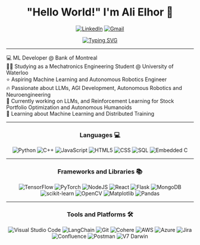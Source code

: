 <h1 align="center">
"Hello World!" I'm Ali Elhor 👋
</h1>

<div align="center">

[![LinkedIn](https://img.shields.io/badge/LinkedIn-%230077B5.svg?style=for-the-badge&logo=LinkedIn&logoColor=white)](https://www.linkedin.com/in/ali-elhor/)
[![Gmail](https://img.shields.io/badge/Gmail-%23D14836.svg?style=for-the-badge&logo=Gmail&logoColor=white)](mailto:ali@elhor.ca)
</div>

<div align="center">
<a href="https://git.io/typing-svg"><img src="https://readme-typing-svg.demolab.com?font=Source+Code+Pro&weight=700&pause=1000&color=5C5DE1&center=true&vCenter=true&width=550&lines=Mechatronics+Engineering+Student;Passion+for+ML+%7C+Robotics+%7C+Neuroengineering;" alt="Typing SVG" /></a>
</div>

<hr>

💻 ML Developer @ Bank of Montreal<br>
👨‍💻 Studying as a Mechatronics Engineering Student @ University of Waterloo<br>
⭐ Aspiring Machine Learning and Autonomous Robotics Engineer<br>
🔥 Passionate about LLMs, AGI Development, Autonomous Robotics and Neuroengineering<br>
🔭 Currently working on LLMs, and Reinforcement Learning for Stock Portfolio Optimization and Autonomous Humanoids<br>
🌱 Learning about Machine Learning and Distributed Training


<hr>

<h3 align="center">
Languages 💻 
</h3>

<div align="center">

![Python](https://img.shields.io/badge/python-%2314354C.svg?style=for-the-badge&logo=python&logoColor=white)
![C++](https://img.shields.io/badge/c++-%2300599C.svg?style=for-the-badge&logo=c%2B%2B&logoColor=white)
![JavaScript](https://img.shields.io/badge/javascript-%23323330.svg?style=for-the-badge&logo=javascript&logoColor=%23F7DF1E)
![HTML5](https://img.shields.io/badge/html5-%23E34F26.svg?style=for-the-badge&logo=html5&logoColor=white)
![CSS](https://img.shields.io/badge/css-%231572B6.svg?style=for-the-badge&logo=css3&logoColor=white)
![SQL](https://img.shields.io/badge/sql-%2300f.svg?style=for-the-badge&logo=sql&logoColor=white)
![Embedded C](https://img.shields.io/badge/embedded%20c-%23007396.svg?style=for-the-badge&logo=embeddedc&logoColor=white)

</div>

<hr>

<h3 align="center">
Frameworks and Libraries 📚
</h3>

<div align="center">

![TensorFlow](https://img.shields.io/badge/TensorFlow-%23FF6F00.svg?style=for-the-badge&logo=TensorFlow&logoColor=white)
![PyTorch](https://img.shields.io/badge/PyTorch-%23EE4C2C.svg?style=for-the-badge&logo=PyTorch&logoColor=white)
![NodeJS](https://img.shields.io/badge/node.js-%2343853D.svg?style=for-the-badge&logo=node.js&logoColor=white)
![React](https://img.shields.io/badge/React-%2320232a.svg?style=for-the-badge&logo=React&logoColor=%2361DAFB)
![Flask](https://img.shields.io/badge/flask-%23000.svg?style=for-the-badge&logo=flask&logoColor=white)
![MongoDB](https://img.shields.io/badge/MongoDB-%2347A248.svg?style=for-the-badge&logo=MongoDB&logoColor=white)
![scikit-learn](https://img.shields.io/badge/scikit--learn-%23F7931E.svg?style=for-the-badge&logo=scikit-learn&logoColor=white)
![OpenCV](https://img.shields.io/badge/OpenCV-%23white.svg?style=for-the-badge&logo=OpenCV&logoColor=white)
![Matplotlib](https://img.shields.io/badge/Matplotlib-%23150458.svg?style=for-the-badge&logo=Matplotlib&logoColor=white)
![Pandas](https://img.shields.io/badge/Pandas-%23150458.svg?style=for-the-badge&logo=Pandas&logoColor=white)

</div>

<hr>

<h3 align="center">
Tools and Platforms 🛠️
</h3>

<div align="center">

![Visual Studio Code](https://img.shields.io/badge/Visual%20Studio%20Code-%23007ACC.svg?style=for-the-badge&logo=Visual-Studio-Code&logoColor=white)
![LangChain](https://img.shields.io/badge/LangChain-%23FFFFFF.svg?style=for-the-badge&logo=LangChain&logoColor=black)
![Git](https://img.shields.io/badge/Git-%23F05033.svg?style=for-the-badge&logo=Git&logoColor=white)
![Cohere](https://img.shields.io/badge/Cohere-%23430098.svg?style=for-the-badge&logo=Cohere&logoColor=white)
![AWS](https://img.shields.io/badge/AWS-%23232F3E.svg?style=for-the-badge&logo=amazonaws&logoColor=FF9900)
![Azure](https://img.shields.io/badge/Azure-%230072C6.svg?style=for-the-badge&logo=microsoft-azure&logoColor=white)
![Jira](https://img.shields.io/badge/Jira-%230A0FFF.svg?style=for-the-badge&logo=Jira&logoColor=white)
![Confluence](https://img.shields.io/badge/Confluence-%23036CB5.svg?style=for-the-badge&logo=Confluence&logoColor=white)
![Postman](https://img.shields.io/badge/Postman-%23FF6C37.svg?style=for-the-badge&logo=Postman&logoColor=white)
![V7 Darwin](https://img.shields.io/badge/V7%20Darwin-%23000000.svg?style=for-the-badge&logo=V7-Darwin&logoColor=white)


</div>


